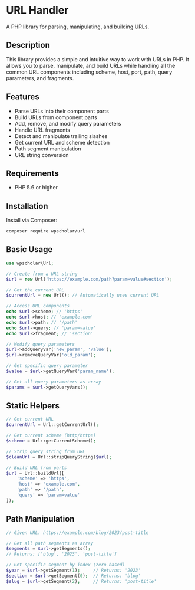 # URL Handler

A PHP library for parsing, manipulating, and building URLs.

## Description

This library provides a simple and intuitive way to work with URLs in PHP. It allows you to parse, manipulate, and build URLs while handling all the common URL components including scheme, host, port, path, query parameters, and fragments.

## Features

- Parse URLs into their component parts
- Build URLs from component parts
- Add, remove, and modify query parameters
- Handle URL fragments
- Detect and manipulate trailing slashes
- Get current URL and scheme detection
- Path segment manipulation
- URL string conversion


## Requirements

- PHP 5.6 or higher

## Installation

Install via Composer:

```bash
composer require wpscholar/url
```

## Basic Usage

```php
use wpscholar\Url;

// Create from a URL string
$url = new Url('https://example.com/path?param=value#section');

// Get the current URL
$currentUrl = new Url(); // Automatically uses current URL

// Access URL components
echo $url->scheme; // 'https'
echo $url->host; // 'example.com'
echo $url->path; // '/path'
echo $url->query; // 'param=value'
echo $url->fragment; // 'section'

// Modify query parameters
$url->addQueryVar('new_param', 'value');
$url->removeQueryVar('old_param');

// Get specific query parameter
$value = $url->getQueryVar('param_name');

// Get all query parameters as array
$params = $url->getQueryVars();
```

## Static Helpers

```php
// Get current URL
$currentUrl = Url::getCurrentUrl();

// Get current scheme (http/https)
$scheme = Url::getCurrentScheme();

// Strip query string from URL
$cleanUrl = Url::stripQueryString($url);

// Build URL from parts
$url = Url::buildUrl([
    'scheme' => 'https',
    'host' => 'example.com',
    'path' => '/path',
    'query' => 'param=value'
]);
```

## Path Manipulation

```php
// Given URL: https://example.com/blog/2023/post-title

// Get all path segments as array
$segments = $url->getSegments();
// Returns: ['blog', '2023', 'post-title']

// Get specific segment by index (zero-based)
$year = $url->getSegment(1);     // Returns: '2023'
$section = $url->getSegment(0);  // Returns: 'blog'
$slug = $url->getSegment(2);     // Returns: 'post-title'
```